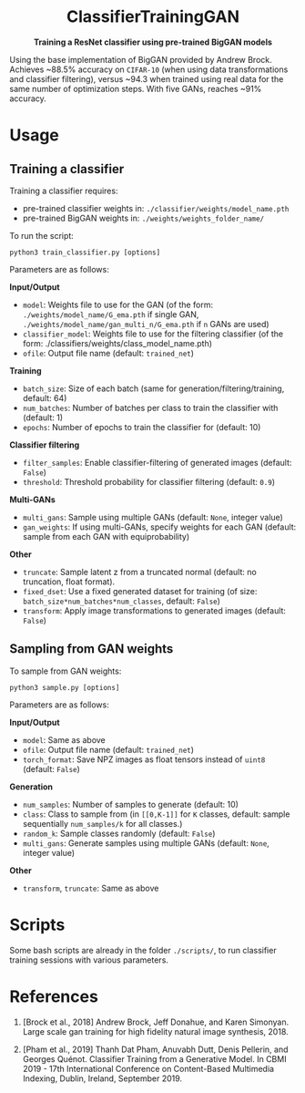 <h1 align="center">
    ClassifierTrainingGAN
</h1>
<p align="center">
<b>Training a ResNet classifier using pre-trained BigGAN models</b>
</p>

Using the base implementation of BigGAN provided by Andrew Brock.
Achieves ~88.5% accuracy on `CIFAR-10` (when using data transformations and classifier filtering), versus ~94.3 when trained using real data for the same number of optimization steps. With five GANs, reaches ~91% accuracy.

# Usage
## Training a classifier

Training a classifier requires:
- pre-trained classifier weights in: `./classifier/weights/model_name.pth`
- pre-trained BigGAN weights in: `./weights/weights_folder_name/`

To run the script:

`python3 train_classifier.py [options]`

Parameters are as follows:

**Input/Output**
- `model`: Weights file to use for the GAN (of the form: `./weights/model_name/G_ema.pth` if single GAN, `./weights/model_name/gan_multi_n/G_ema.pth` if `n` GANs are used)
- `classifier_model`: Weights file to use for the filtering classifier (of the form: ./classifiers/weights/class_model_name.pth)
- `ofile`: Output file name (default: `trained_net`)

**Training**
- `batch_size`: Size of each batch (same for generation/filtering/training, default: 64)
- `num_batches`: Number of batches per class to train the classifier with (default: 1)
- `epochs`: Number of epochs to train the classifier for (default: 10)

**Classifier filtering**
- `filter_samples`: Enable classifier-filtering of generated images (default: `False`)
- `threshold`: Threshold probability for classifier filtering (default: `0.9`)

**Multi-GANs**
- `multi_gans`: Sample using multiple GANs (default: `None`, integer value)
- `gan_weights`: If using multi-GANs, specify weights for each GAN (default: sample from each GAN with equiprobability)

**Other**
- `truncate`: Sample latent z from a truncated normal (default: no truncation, float format).
- `fixed_dset`: Use a fixed generated dataset for training (of size: `batch_size*num_batches*num_classes`, default: `False`)
- `transform`: Apply image transformations to generated images (default: `False`)


## Sampling from GAN weights

To sample from GAN weights:

`python3 sample.py [options]`

Parameters are as follows:

**Input/Output**
- `model`: Same as above
- `ofile`: Output file name (default: `trained_net`)
- `torch_format`: Save NPZ images as float tensors instead of `uint8` (default: `False`)

**Generation**
- `num_samples`: Number of samples to generate (default: 10)
- `class`: Class to sample from (in `[[0,K-1]]` for `K` classes, default: sample sequentially `num_samples/k` for all classes.)
- `random_k`: Sample classes randomly (default: `False`)
- `multi_gans`: Generate samples using multiple GANs (default: `None`, integer value)

**Other**
- `transform`, `truncate`: Same as above

# Scripts
Some bash scripts are already in the folder `./scripts/`, to run classifier training sessions with various parameters.

# References
1. [Brock et al., 2018] Andrew Brock, Jeff Donahue, and
Karen Simonyan. Large scale gan training for high fidelity
natural image synthesis, 2018.

2. [Pham et al., 2019] Thanh Dat Pham, Anuvabh Dutt, Denis Pellerin, and Georges Quénot. Classifier Training
from a Generative Model. In CBMI 2019 - 17th International Conference on Content-Based Multimedia Indexing,
Dublin, Ireland, September 2019.

